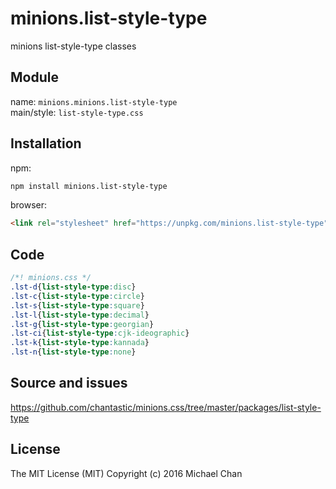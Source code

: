 # minions.list-style-type
minions list-style-type classes

## Module
name: `minions.minions.list-style-type`  
main/style: `list-style-type.css`  

## Installation
npm:
```bash
npm install minions.list-style-type
```

browser:
```html
<link rel="stylesheet" href="https://unpkg.com/minions.list-style-type" />
```

## Code
```css
/*! minions.css */
.lst-d{list-style-type:disc}
.lst-c{list-style-type:circle}
.lst-s{list-style-type:square}
.lst-l{list-style-type:decimal}
.lst-g{list-style-type:georgian}
.lst-ci{list-style-type:cjk-ideographic}
.lst-k{list-style-type:kannada}
.lst-n{list-style-type:none}

```

## Source and issues

https://github.com/chantastic/minions.css/tree/master/packages/list-style-type

## License

The MIT License (MIT)
Copyright (c) 2016 Michael Chan